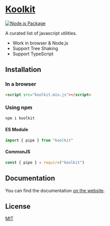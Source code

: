 # [Koolkit](https://synzhang.github.io/koolkit)

[![Node.js Package](https://github.com/SynZhang/koolkit/actions/workflows/npmpublish.yml/badge.svg)](https://github.com/SynZhang/koolkit/actions/workflows/npmpublish.yml)

A curated list of javascript utilities.

- Work in browser & Node.js
- Support Tree Shaking
- Support TypeScript

## Installation

### In a browser

```html
<script src="koolkit.min.js"></script>
```

### Using npm

```sh
npm i koolkit
```

#### ES Module

```js
import { pipe } from "koolkit"
```

#### CommonJS

```js
const { pipe } = require("koolkit")
```

## Documentation

You can find the documentation [on the website](https://synzhang.github.io/koolkit).

## License

[MIT](./LICENSE)

